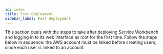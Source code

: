 ```yaml
---
id: index
title: Post Deployment
sidebar_label: Post Deployment
---
```


This section deals with the steps to take after deploying Service Workbench and logging in to its web interface as root for the first time. Follow the steps below in sequence: the AWS account must be linked before creating users, since each user is linked to an account.
